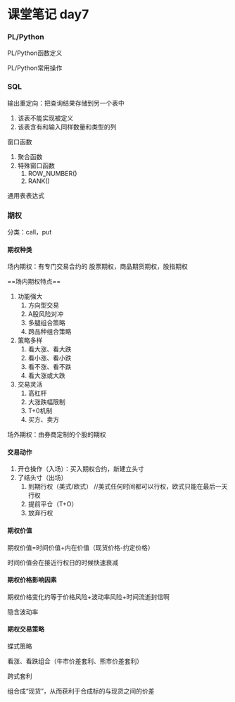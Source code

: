 # 课堂笔记 day7

### PL/Python

PL/Python函数定义

PL/Python常用操作



### SQL

输出重定向：把查询结果存储到另一个表中

1. 该表不能实现被定义
2. 该表含有和输入同样数量和类型的列

窗口函数

1. 聚合函数
2. 特殊窗口函数
   1. ROW_NUMBER()
   2. RANK()

通用表表达式



### 期权

分类：call，put

#### 期权种类

场内期权：有专门交易合约的 股票期权，商品期货期权，股指期权

==场内期权特点==

1. 功能强大
   1. 方向型交易
   2. A股风险对冲
   3. 多腿组合策略
   4. 跨品种组合策略
2. 策略多样
   1. 看大涨、看大跌
   2. 看小涨、看小跌
   3. 看不涨、看不跌
   4. 看大涨或大跌
3. 交易灵活
   1. 高杠杆
   2. 大涨跌幅限制
   3. T+0机制
   4. 买方、卖方

场外期权：由券商定制的个股的期权

#### 交易动作

1. 开仓操作（入场）：买入期权合约，新建立头寸
2. 了结头寸（出场）
   1. 到期行权（美式/欧式）   //美式任何时间都可以行权，欧式只能在最后一天行权
   2. 提前平仓（T+O）
   3. 放弃行权



#### 期权价值

期权价值=时间价值+内在价值（现货价格-约定价格）

时间价值会在接近行权日的时候快速衰减

#### 期权价格影响因素

期权价格变化约等于价格风险+波动率风险+时间流逝封信啊

隐含波动率

#### 期权交易策略

蝶式策略

看涨、看跌组合（牛市价差套利、熊市价差套利）

跨式套利

组合成“现货”，从而获利于合成标的与现货之间的价差